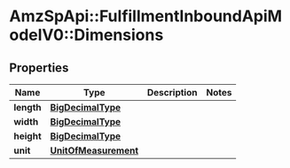 # AmzSpApi::FulfillmentInboundApiModelV0::Dimensions

## Properties
Name | Type | Description | Notes
------------ | ------------- | ------------- | -------------
**length** | [**BigDecimalType**](BigDecimalType.md) |  | 
**width** | [**BigDecimalType**](BigDecimalType.md) |  | 
**height** | [**BigDecimalType**](BigDecimalType.md) |  | 
**unit** | [**UnitOfMeasurement**](UnitOfMeasurement.md) |  | 

